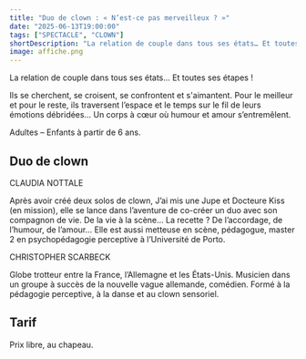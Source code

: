 ```yaml
---
title: "Duo de clown : « N’est-ce pas merveilleux ? »"
date: "2025-06-13T19:00:00"
tags: ["SPECTACLE", "CLOWN"]
shortDescription: "La relation de couple dans tous ses états… Et toutes ses étapes !"
image: affiche.png
---
```


La relation de couple dans tous ses états… Et toutes ses étapes !

Ils se cherchent, se croisent, se confrontent et s'aimantent. Pour le meilleur et pour le reste, ils traversent l’espace et le temps sur le fil de leurs émotions débridées... Un corps à cœur où humour et amour s’entremêlent.

Adultes – Enfants à partir de 6 ans.

## Duo de clown

CLAUDIA NOTTALE

Après avoir créé deux solos de clown,
J’ai mis une Jupe et Docteure Kiss (en mission),
elle se lance dans l’aventure de co-créer un duo avec son compagnon de vie.
De la vie à la scène…
La recette ?
De l’accordage, de l’humour, de l’amour...
Elle est aussi metteuse en scène, pédagogue, master 2 en psychopédagogie perceptive à l’Université de Porto.

CHRISTOPHER SCARBECK

Globe trotteur entre la France, l’Allemagne et les États-Unis.
Musicien dans un groupe à succès de la nouvelle vague allemande, comédien.
Formé à la pédagogie perceptive, à la danse et au clown sensoriel.

## Tarif

Prix libre, au chapeau.
